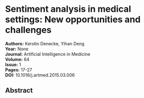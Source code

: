 # Sentiment analysis in medical settings: New opportunities and challenges

**Authors:** Kerstin Denecke, Yihan Deng  
**Year:** None  
**Journal:** Artificial Intelligence in Medicine  
**Volume:** 64  
**Issue:** 1  
**Pages:** 17-27  
**DOI:** 10.1016/j.artmed.2015.03.006  

## Abstract


